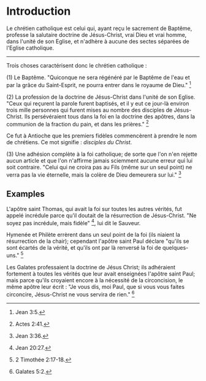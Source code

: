 # Introduction

Le chrétien catholique est celui qui, ayant reçu le sacrement de Baptême, professe la salutaire doctrine de Jésus-Christ, vrai Dieu et vrai homme, dans l'unité de son Eglise, et n'adhère à aucune des sectes séparées de l'Eglise catholique.

***

Trois choses caractérisent donc le chrétien catholique :

(1) Le Baptême. "Quiconque ne sera régénéré par le Baptême de l'eau et par la grâce du Saint-Esprit, ne pourra entrer dans le royaume de Dieu." [^1]

[^1]: Jean 3:5.

(2) La profession de la doctrine de Jésus-Christ dans l'unité de son Eglise. "Ceux qui reçurent la parole furent baptisés, et il y eut ce jour-là environ trois mille personnes qui furent mises au nombre des disciples de Jésus-Christ. Ils persévéraient tous dans la foi en la doctrine des apôtres, dans la communion de la fraction du pain, et dans les prières." [^2]

[^2]: Actes 2:41.

Ce fut à Antioche que les premiers fidèles commencèrent à prendre le nom de chrétiens. Ce mot signifie : *disciples du Christ*.

(3) Une adhésion complète à la foi catholique; de sorte que l'on n'en rejette aucun article et que l'on n'affirme jamais sciemment aucune erreur qui lui soit contraire. "Celui qui ne croira pas au Fils (même sur un seul point) ne verra pas la vie éternelle, mais la colère de Dieu demeurera sur lui." [^3]

[^3]: Jean 3:36.

## Examples

L'apôtre saint Thomas, qui avait la foi sur toutes les autres vérités, fut appelé incrédule parce qu'il doutait de la résurrection de Jésus-Christ. "Ne soyez pas incrédule, mais fidèle" [^4], lui dit le Sauveur.

[^4]: Jean 20:27.

Hymenée et Philète errèrent dans un seul point de la foi (ils niaient la résurrection de la chair); cependant l'apôtre saint Paul déclare "qu'ils se sont écartés de la vérité, et qu'ils ont par là renversé la foi de quelques-uns." [^5]

[^5]: 2 Timothée 2:17-18.

Les Galates professaient la doctrine de Jésus Christ; ils adhéraient fortement à toutes les vérités que leur avait enseignées l'apôtre saint Paul; mais parce qu'ils croyaient encore à la nécessité de la circoncision, le même apôtre leur écrit : "Je vous dis, moi Paul, que si vous vous faites circoncire, Jésus-Christ ne vous servira de rien." [^6]

[^6]: Galates 5:2.





